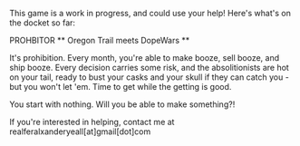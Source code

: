 This game is a work in progress, and could use your help! Here's what's on the docket so far:

PROHBITOR
** Oregon Trail meets DopeWars **

It's prohibition. Every month, you're able to make booze, sell booze, and ship booze. Every decision carries some risk, and the absolitionists are hot on your tail, ready to bust your casks and your skull if they can catch you - but you won't let 'em. Time to get while the getting is good.

You start with nothing. Will you be able to make something?!

If you're interested in helping, contact me at realferalxanderyeall[at]gmail[dot]com